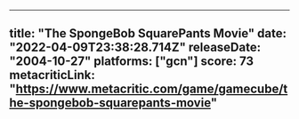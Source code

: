 
---
title: "The SpongeBob SquarePants Movie"
date: "2022-04-09T23:38:28.714Z"
releaseDate: "2004-10-27"
platforms: ["gcn"]
score: 73
metacriticLink: "https://www.metacritic.com/game/gamecube/the-spongebob-squarepants-movie"
---
